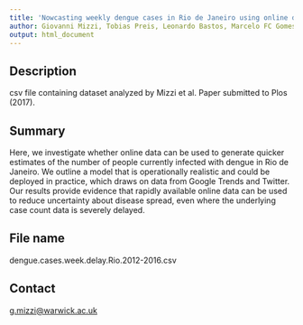 ```yaml
---
title: 'Nowcasting weekly dengue cases in Rio de Janeiro using online data'
author: Giovanni Mizzi, Tobias Preis, Leonardo Bastos, Marcelo FC Gomes, Claudia T Codeço, Helen S Moat
output: html_document
---
```


## Description

csv file containing dataset analyzed by Mizzi et al. Paper submitted to Plos (2017). 


## Summary

Here, we investigate whether online data can be used to generate quicker estimates of the number of people currently infected with dengue in Rio de Janeiro. We outline a model that is operationally realistic and
could be deployed in practice, which draws on data from Google Trends and Twitter.
Our results provide evidence that rapidly available online data can be used to reduce uncertainty about disease spread, even where the underlying case count data is severely delayed.


## File name

dengue.cases.week.delay.Rio.2012-2016.csv 

## Contact

g.mizzi@warwick.ac.uk




